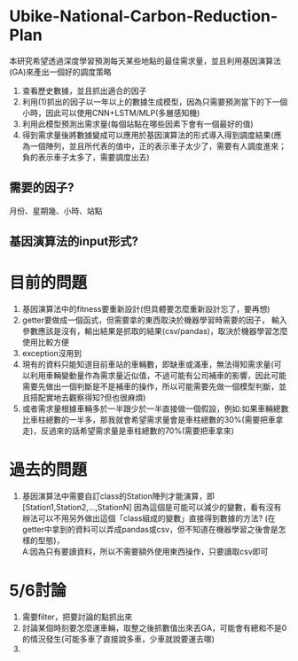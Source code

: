 # Ubike-National-Carbon-Reduction-Plan

本研究希望透過深度學習預測每天某些地點的最佳需求量，並且利用基因演算法(GA)來產出一個好的調度策略

1. 查看歷史數據，並且抓出適合的因子
2. 利用(1)抓出的因子以一年以上的數據生成模型，因為只需要預測當下的下一個小時，因此可以使用CNN+LSTM/MLP(多層感知機)
3. 利用此模型預測出需求量(每個站點在哪些因素下會有一個最好的值)
4. 得到需求量後將數據變成可以應用於基因演算法的形式導入得到調度結果(應為一個陣列，並且所代表的值中，正的表示車子太少了，需要有人調度進來；負的表示車子太多了，需要調度出去)

## 需要的因子?
月份、星期幾、小時、站點
## 基因演算法的input形式?

# 目前的問題

1. 基因演算法中的fitness要重新設計(但具體要怎麼重新設計忘了，要再想)
2. getter要做成一個函式，但需要拿的東西取決於機器學習時需要的因子，
輸入參數應該是沒有，輸出結果是抓取的結果(csv/pandas)，取決於機器學習怎麼使用比較方便
3. exception沒用到
4. 現有的資料只能知道目前車站的車輛數，即缺車或滿車，無法得知需求量(可以利用車輛變動量作為需求量近似值，不過可能有公司補車的影響，因此可能需要先做出一個判斷是不是補車的操作，所以可能需要先做一個模型判斷，並且搭配實地去觀察得知?但也很麻煩)
5. 或者需求量根據車輛多於一半跟少於一半直接做一個假設，例如:如果車輛總數比車柱總數的一半多，那我就會希望需求量會是車柱總數的30%(需要把車拿走)，反過來的話希望需求量是車柱總數的70%(需要把車拿來)

# 過去的問題
1. 基因演算法中需要自訂class的Station陣列才能演算，即[Station1,Station2,...,StationN]
因為這個是可能可以減少的變數，看有沒有辦法可以不用另外做出這個「class組成的變數」直接得到數據的方法?
(在getter中拿到的資料可以弄成pandas或csv，但不知道在機器學習之後會是怎樣的型態)，  
A:因為只有要讀資料，所以不需要額外使用東西操作，只要讀取csv即可

# 5/6討論
1. 需要filter，把要討論的點抓出來
2. 討論某個時刻要怎麼運車輛，取整之後抓數值出來丟GA，可能會有總和不是0的情況發生(可能多車了直接說多車，少車就說要運去哪)
3. 